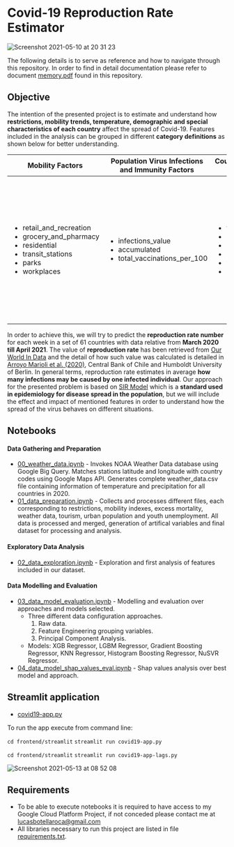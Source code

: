 # Covid-19 Reproduction Rate Estimator
![Screenshot 2021-05-10 at 20 31 23](https://i.ibb.co/BLDbLqh/Screenshot-2021-05-10-at-18-39-00.png)

The following details is to serve as reference and how to navigate through this repository. In order to find in detail documentation please refer to document [memory.pdf](https://github.com/lucasbotellaroca/Covid-19_Reproduction_Rate_Estimator/blob/main/memory.pdf) found in this repository. 

## Objective

The intention of the presented project is to estimate and understand how **restrictions, mobility trends, temperature, demographic and special characteristics of each country** affect the spread of Covid-19. Features included in the analysis can be grouped in different **category definitions** as shown below for better understanding.

|Mobility Factors|Population Virus Infections and Immunity Factors|Country Characteristics Factors|Political Measures Factors|
|---|---|---|---|
|<ul><li>retail_and_recreation</li><li>grocery_and_pharmacy</li><li>residential</li><li>transit_stations</li><li>parks</li><li>workplaces</li></ul>|<ul><li>infections_value</li><li>accumulated</li><li>total_vaccinations_per_100</li></ul>|<ul><li>temp</li><li>prcp</li><li>number_of_arrivals</li><li>urban_population</li><li>youth_unemployment</li><li>holiday</li></ul>|<ul><li>debt_relief</li><li>prcp</li><li>income_support</li><li>testing_policy</li><li>international_travel_controls</li><li>restrictions_internal_movements</li><li>close_public_transport</li><li>public_information_campaigns</li><li>facial_coverings</li><li>contact_tracing</li><li>stay_home_requirements</li><li>restriction_gatherings</li><li>cancel_public_events</li><li>workplace_closures</li><li>school_closures</li></ul>|

In order to achieve this, we will try to predict the **reproduction rate number** for each week in a set of 61 countries with data relative from **March 2020 till April 2021**. The value of **reproduction rate** has been retrieved from [Our World In Data](https://github.com/owid/covid-19-data/blob/master/public/data/owid-covid-codebook.csv) and the detail of how such value was calculated is detailed in [Arroyo Marioli et al. (2020)](https://doi.org/10.2139/ssrn.3581633), Central Bank of Chile and Humboldt University of Berlin. In general terms, reproduction rate estimates in average **how many infections may be caused by one infected individual**. Our approach for the presented problem is based on [SIR Model](https://www.maa.org/press/periodicals/loci/joma/the-sir-model-for-spread-of-disease-the-differential-equation-model) which is a **standard used in epidemiology for disease spread in the population**, but we will include the effect and impact of mentioned features in order to understand how the spread of the virus behaves on different situations. 

## Notebooks

#### Data Gathering and Preparation
* [00_weather_data.ipynb](https://github.com/lucasbotellaroca/Death-Forecast-Models-Based-on-Political-Responses-COVID-19/blob/main/00_weather_data.ipynb) - Invokes NOAA Weather Data database using Google Big Query. Matches stations latitude and longitude with country codes using Google Maps API. Generates complete weather_data.csv file containing information of temperature and precipitation for all countries in 2020.
* [01_data_preparation.ipynb](https://github.com/lucasbotellaroca/Death-Forecast-Models-Based-on-Political-Responses-COVID-19/blob/main/01_data_preparation.ipynb) - Collects and processes different files, each corresponding to restrictions, mobility indexes, excess mortality, weather data, tourism, urban population and youth unemployment. All data is processed and merged, generation of artifical variables and final dataset for processing and analysis.
#### Exploratory Data Analysis
* [02_data_exploration.ipynb](https://github.com/lucasbotellaroca/Death-Forecast-Models-Based-on-Political-Responses-COVID-19/blob/main/02_data_exploration.ipynb)  - Exploration and first analysis of features included in our dataset. 
#### Data Modelling and Evaluation
* [03_data_model_evaluation.ipynb](https://github.com/lucasbotellaroca/Death-Forecast-Models-Based-on-Political-Responses-COVID-19/blob/main/03_data_model_evaluation.ipynb) - Modelling and evaluation over approaches and models selected.
  * Three different data configuration approaches.
    1. Raw data.
    2. Feature Engineering grouping variables.
    3. Principal Component Analysis.
  * Models: XGB Regressor, LGBM Regressor, Gradient Boosting Regressor, KNN Regressor, Histogram Boosting Regressor, NuSVR Regressor.
* [04_data_model_shap_values_eval.ipynb](https://github.com/lucasbotellaroca/Death-Forecast-Models-Based-on-Political-Responses-COVID-19/blob/main/04_data_model_shap_values_eval.ipynb) - Shap values analysis over best model and approach.
## Streamlit application
* [covid19-app.py](https://github.com/lucasbotellaroca/Death-Forecast-Models-Based-on-Political-Responses-COVID-19/blob/main/covid19-app.py)

To run the app execute from command line:

```cd frontend/streamlit```
```streamlit run covid19-app.py```


```cd frontend/streamlit```
```streamlit run covid19-app-lags.py```

![Screenshot 2021-05-13 at 08 52 08](https://user-images.githubusercontent.com/71489078/118089335-815b2f80-b3c8-11eb-848f-19665f385c9d.png)

## Requirements

* To be able to execute notebooks it is required to have access to my Google Cloud Platform Project, if not conceded please contact me at lucasbotellaroca@gmail.com
* All libraries necessary to run this project are listed in file [requirements.txt](https://github.com/lucasbotellaroca/Death-Forecast-Models-Based-on-Political-Responses-COVID-19/blob/main/requirements.txt).
